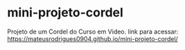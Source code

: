 # mini-projeto-cordel
Projeto de um Cordel do Curso em Video.
link para acessar:
https://mateusrodrigues0904.github.io/mini-projeto-cordel/
